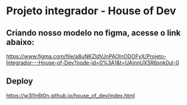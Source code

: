 # Projeto integrador - House of Dev 

## Criando nosso modelo no figma, acesse o link abaixo:

https://www.figma.com/file/a8uNKZIdVJnPAOInODOFyX/Projeto-Integrador---House-of-Dev?node-id=0%3A1&t=UAinnUX5R6snk0ul-0

## Deploy

https://w3l1n6t0n.github.io/house_of_dev/index.html
